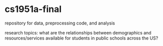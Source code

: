 ﻿# cs1951a-final
 
repository for data, preprocessing code, and analysis
 
research topics: what are the relationships between demographics and resources/services available for students in public schools across the US?
